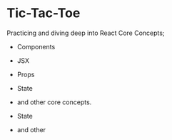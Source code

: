 # Tic-Tac-Toe

Practicing and diving deep into React Core Concepts; 
- Components
- JSX
- Props
- State
- and other core concepts.

- State
- and other 




